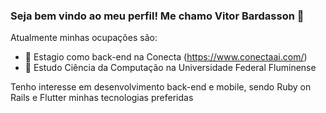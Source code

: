 ### Seja bem vindo ao meu perfil! Me chamo Vitor Bardasson 👋


Atualmente minhas ocupações são:

- 🔭 Estagio como back-end na Conecta (https://www.conectaai.com/)
- 🌱 Estudo Ciência da Computação na Universidade Federal Fluminense

 Tenho interesse em desenvolvimento back-end e mobile, sendo Ruby on Rails e Flutter minhas tecnologias preferidas

